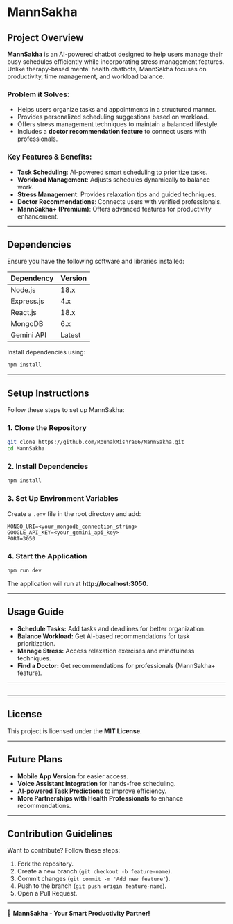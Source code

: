 # MannSakha

## Project Overview
**MannSakha** is an AI-powered chatbot designed to help users manage their busy schedules efficiently while incorporating stress management features. Unlike therapy-based mental health chatbots, MannSakha focuses on productivity, time management, and workload balance. 

### Problem it Solves:
- Helps users organize tasks and appointments in a structured manner.
- Provides personalized scheduling suggestions based on workload.
- Offers stress management techniques to maintain a balanced lifestyle.
- Includes a **doctor recommendation feature** to connect users with professionals.

### Key Features & Benefits:
- **Task Scheduling**: AI-powered smart scheduling to prioritize tasks.
- **Workload Management**: Adjusts schedules dynamically to balance work.
- **Stress Management**: Provides relaxation tips and guided techniques.
- **Doctor Recommendations**: Connects users with verified professionals.
- **MannSakha+ (Premium)**: Offers advanced features for productivity enhancement.

---

## Dependencies
Ensure you have the following software and libraries installed:

| Dependency | Version |
|------------|---------|
| Node.js    | 18.x    |
| Express.js | 4.x     |
| React.js   | 18.x    |
| MongoDB    | 6.x     |
| Gemini API | Latest  |


Install dependencies using:
```bash
npm install
```

---

## Setup Instructions
Follow these steps to set up MannSakha:

### 1. Clone the Repository
```bash
git clone https://github.com/RounakMishra06/MannSakha.git
cd MannSakha
```

### 2. Install Dependencies
```bash
npm install
```

### 3. Set Up Environment Variables
Create a `.env` file in the root directory and add:
```
MONGO_URI=<your_mongodb_connection_string>
GOOGLE_API_KEY=<your_gemini_api_key>
PORT=3050
```

### 4. Start the Application
```bash
npm run dev
```
The application will run at **http://localhost:3050**.

---

## Usage Guide
- **Schedule Tasks:** Add tasks and deadlines for better organization.
- **Balance Workload:** Get AI-based recommendations for task prioritization.
- **Manage Stress:** Access relaxation exercises and mindfulness techniques.
- **Find a Doctor:** Get recommendations for professionals (MannSakha+ feature).

---

## 
---

## License
This project is licensed under the **MIT License**.

---

## Future Plans
- **Mobile App Version** for easier access.
- **Voice Assistant Integration** for hands-free scheduling.
- **AI-powered Task Predictions** to improve efficiency.
- **More Partnerships with Health Professionals** to enhance recommendations.

---

## Contribution Guidelines
Want to contribute? Follow these steps:
1. Fork the repository.
2. Create a new branch (`git checkout -b feature-name`).
3. Commit changes (`git commit -m 'Add new feature'`).
4. Push to the branch (`git push origin feature-name`).
5. Open a Pull Request.

---

🚀 **MannSakha - Your Smart Productivity Partner!**
